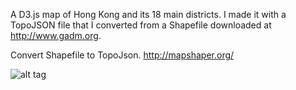 A D3.js map of Hong Kong and its 18 main districts. I made it with a TopoJSON file that I converted from a Shapefile downloaded at http://www.gadm.org.

Convert Shapefile to TopoJson.
http://mapshaper.org/

![alt tag](https://github.com/ywng/d3-js-map-hong-kong/blob/master/d3-map-hong-kong.png)
